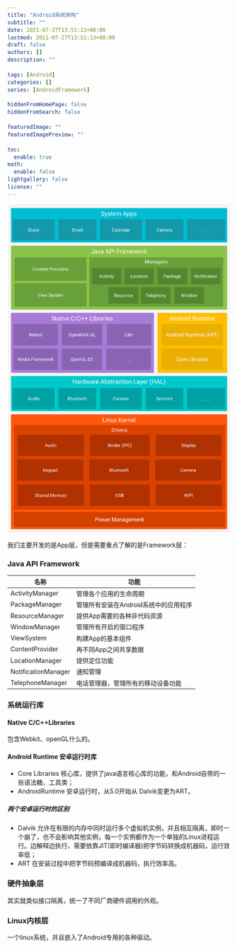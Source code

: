 ```yaml
---
title: "Android系统架构"
subtitle: ""
date: 2021-07-27T13:51:13+08:00
lastmod: 2021-07-27T13:51:13+08:00
draft: false
authors: []
description: ""

tags: [Android]
categories: []
series: [AndroidFramework]

hiddenFromHomePage: false
hiddenFromSearch: false

featuredImage: ""
featuredImagePreview: ""

toc:
  enable: true
math:
  enable: false
lightgallery: false
license: ""
---
```


<!--more-->

![Android系统架构图](Android系统架构图.png)

我们主要开发的是App层，但是需要重点了解的是Framework层：

### Java API Framework

| 名称                | 功能                                  |
| ------------------- | ------------------------------------- |
| ActivityManager     | 管理各个应用的生命周期                |
| PackageManager      | 管理所有安装在Android系统中的应用程序 |
| ResourceManager     | 提供App需要的各种非代码资源           |
| WindowManager       | 管理所有开启的窗口程序                |
| ViewSystem          | 构建App的基本组件                     |
| ContentProvider     | 再不同App之间共享数据                 |
| LocationManager     | 提供定位功能                          |
| NotificationManager | 通知管理                              |
| TelephoneManager    | 电话管理器，管理所有的移动设备功能    |

### 系统运行库

#### Native C/C++Libraries

包含Webkit、openGL什么的。

#### Android Runtime 安卓运行时库

- Core Libraries 核心库，提供了java语言核心库的功能，和Android自带的一些语法糖、工具类；
- AndroidRuntime 安卓运行时，从5.0开始从 Dalvik变更为ART。

##### 两个安卓运行时的区别

- Dalvik 允许在有限的内存中同时运行多个虚拟机实例，并且相互隔离，即时一个崩了，也不会影响其他实例，每一个实例都作为一个单独的Linux进程运行。边解释边执行，需要依靠JIT(即时编译器)把字节码转换成机器码，运行效率低；
- ART 在安装过程中把字节码预编译成机器码，执行效率高。

### 硬件抽象层

其实就类似接口隔离，统一了不同厂商硬件调用的外观。

### Linux内核层

一个linux系统，并且嵌入了Android专用的各种驱动。

